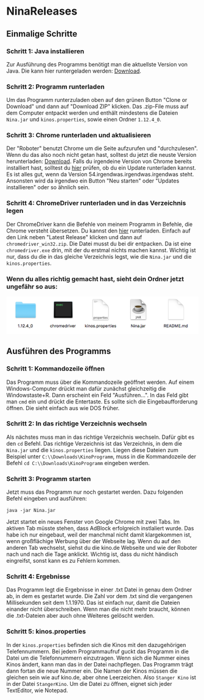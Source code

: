 # NinaReleases

## Einmalige Schritte
### Schritt 1: Java installieren
Zur Ausführung des Programms benötigt man die aktuellste Version von Java.
Die kann hier runtergeladen werden: [Download](https://www.java.com/de/).

### Schritt 2: Programm runterladen
Um das Programm runterzuladen oben auf den grünen Button "Clone or Download" und dann auf "Download ZIP" klicken.
Das .zip-File muss auf dem Computer entpackt werden und enthält mindestens die Dateien `Nina.jar` und `kinos.properties`, sowie einen Ordner `1.12.4_0`.

### Schritt 3: Chrome runterladen und aktualisieren
Der "Roboter" benutzt Chrome um die Seite aufzurufen und "durchzulesen". Wenn du das also noch nicht getan hast, 
solltest du jetzt die neuste Version herunterladen: [Download](https://www.google.de/chrome/browser/desktop/).
Falls du irgendeine Version von Chrome bereits installiert hast, solltest du [hier](chrome://help/) prüfen, ob du
ein Update runterladen kannst. Es ist alles gut, wenn da Version 54.irgendwas.irgendwas.irgendwas steht. Ansonsten
wird da irgendwo ein Button "Neu starten" oder "Updates installieren" oder so ähnlich sein.

### Schritt 4: ChromeDriver runterladen und in das Verzeichnis legen
Der ChromeDriver kann die Befehle von meinem Programm in Befehle, die Chrome versteht übersetzen. Du kannst den
[hier](https://sites.google.com/a/chromium.org/chromedriver/downloads) runterladen. Einfach auf den Link neben
"Latest Release" klicken und dann auf `chromedriver_win32.zip`. Die Datei musst du bei dir entpacken. Da ist eine
`chromedriver.exe` drin, mit der du erstmal nichts machen kannst. Wichtig ist nur, dass du die in das gleiche
Verzeichnis legst, wie die `Nina.jar` und die `kinos.properties`. 

### Wenn du alles richtig gemacht hast, sieht dein Ordner jetzt ungefähr so aus:
![Screenshot](screen.png)

## Ausführen des Programms
### Schritt 1: Kommandozeile öffnen
Das Programm muss über die Kommandozeile geöffnet werden. Auf einem Windows-Computer drückt man dafür zunächst gleichzeitig die Windowstaste+R.
Dann erscheint ein Feld "Ausführen...". In das Feld gibt man `cmd` ein und drückt die Entertaste. Es sollte sich die Eingebaufforderung öffnen.
Die sieht einfach aus wie DOS früher.

### Schritt 2: In das richtige Verzeichnis wechseln
Als nächstes muss man in das richtige Verzeichnis wechseln. Dafür gibt es den `cd` Befehl. Das richtige Verzeichnis ist das Verzeichnis, in dem
die `Nina.jar` und die `kinos.properties` liegen. Liegen diese Dateien zum Beispiel unter `C:\\Downloads\KinoProgramm`, muss in die Kommandozeile der Befehl `cd C:\\Downloads\KinoProgramm` eingeben werden.

### Schritt 3: Programm starten
Jetzt muss das Programm nur noch gestartet werden. Dazu folgenden Befehl eingeben und ausführen:
```
java -jar Nina.jar
```
Jetzt startet ein neues Fenster von Google Chrome mit zwei Tabs. Im aktiven Tab müsste stehen, dass AdBlock erfolgreich instlaliert wurde. 
Das habe ich nur eingebaut, weil der manchmal nicht damit klargekommen ist, wenn großflächige Werbung über der Webseite lag.
Wenn du auf den anderen Tab wechselst, siehst du die kino.de Webseite und wie der Roboter nach und nach die Tage anklickt. Wichtig ist, dass
du nicht händisch eingreifst, sonst kann es zu Fehlern kommen.

### Schritt 4: Ergebnisse
Das Programm legt die Ergebnisse in einer .txt Datei in genau dem Ordner ab, in dem es gestartet wurde. Die Zahl vor dem .txt sind die vergangenen Millisekunden seit dem 1.1.1970. Das ist einfach nur, damit die Dateien einander nicht überschreiben. Wenn man die nicht mehr braucht, können die .txt-Dateien aber auch ohne Weiteres gelöscht werden.

### Schritt 5: kinos.properties
In der `kinos.properties` befinden sich die Kinos mit den dazugehörigen Telefennummern. Bei jedem Programmaufruf guckt das Programm in die Datei um die Telefonnummern einzutragen. Wenn sich die Nummer eines Kinos ändert, kann man das in der Datei nachpflegen. Das Programm trägt dann fortan die neue Nummer ein. Die Namen der Kinos müssen die gleichen sein wie auf kino.de, aber ohne Leerzeichen. Also `Stanger Kino` ist in der Datei `StangerKino`. Um die Datei zu öffnen, eignet sich jeder TextEditor, wie Notepad.
